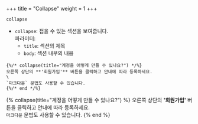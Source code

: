 +++
title = "Collapse"
weight = 1
+++

`collapse`

- `collapse`: 접을 수 있는 섹션을 보여줍니다.  
  파라미터:  
  - `title`: 섹션의 제목  
  - `body`: 섹션 내부의 내용

```jinja
{%/* collapse(title="계정을 어떻게 만들 수 있나요?") */%}
오른쪽 상단의 **'회원가입'** 버튼을 클릭하고 안내에 따라 등록하세요.
\
`마크다운` 문법도 사용할 수 있습니다.
{%/* end */%}
```

{% collapse(title="계정을 어떻게 만들 수 있나요?") %}
오른쪽 상단의 **'회원가입'** 버튼을 클릭하고 안내에 따라 등록하세요.
\
`마크다운` 문법도 사용할 수 있습니다.
{% end %}

